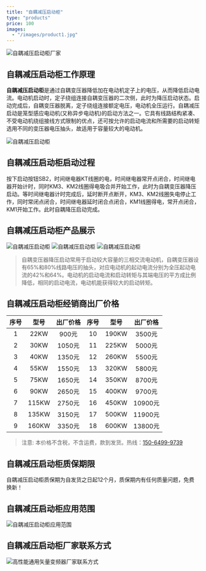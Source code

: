 ```yaml
---
title: "自耦减压启动柜"
type: "products"
price: 100
images:
  - "/images/product1.jpg"
---
```


![自耦减压启动柜厂家](/images/01.jpg "自耦减压启动柜厂家")
## 自耦减压启动柜工作原理

**自耦减压启动柜**是通过自耦变压器降低加在电动机定子上的电压，从而降低启动电流。电动机启动时，定子绕组连接自耦变压器的二次侧，此时为降压启动状态。启动完成后，自耦变压器脱离，定子绕组连接额定电压，电动机全压运行。自耦减压启动是笼型感应电动机(又称异步电动机)的启动方法之一。它具有线路结构紧凑、不受电动机绕组接线方式限制的优点，还可按允许的启动电流和所需要的启动转矩选用不同的变压器电压抽头，故适用于容量较大的电动机。

![自耦减压启动柜](/images/ZOG/1.jpg "自耦减压启动柜")


## 自耦减压启动柜启动过程

按下启动按钮SB2，时间继电器KT线圈的电，时间继电器常开点闭合，时间继电器开始计时，同时KM3、KM2线圈得电吸合并开始工作，此时为自耦变压器降压启动。等时间继电器计时完成后，延时断开点断开，KM3、KM2线圈失电停止工作，同时常闭点闭合，时间继电器延时闭合点闭合，KM1线圈得电，常开点闭合，KM1开始工作。此时自耦降压启动完成。

## 自耦减压启动柜产品展示

![自耦减压启动柜](/images/ZOG/2.jpg "自耦减压启动柜")
![自耦减压启动柜](/images/ZOG/3.jpg "自耦减压启动柜")
![自耦减压启动柜](/images/ZOG/4.jpg "自耦减压启动柜")
>自耦变压器降压启动常用于启动较大容量的三相交流电动机，自耦变压器设有65%和80%线路电压的抽头，对应电动机的起动电流分别为全压起动电流的42%和64%。电动机的启动电流和启动转矩与其端电压的平方成比例降低，相同的启动电流，电动机能获得较大的启动转矩。

## 自耦减压启动柜经销商出厂价格

| 序号     | 型号 | 出厂价格     |  序号     | 型号 | 出厂价格     |  
| :----:        |    :----:   |          :----: |  :----:        |    :----:   |          :----: |
| 1      | 22KW       | 900元   |  10     | 190KW       | 3500元   |  
| 2   | 30KW        | 1050元      |  11      | 225KW       | 5000元   |  
| 3   | 40KW        | 1350元      | 12      | 260KW       | 5500元   |  
| 4   | 55KW        | 1550元      | 13      | 320KW       | 5800元   |  
| 5   | 75KW        | 1650元      | 14      | 350KW       | 8700元   |  
| 6   | 90KW        | 2650元      | 15      | 400KW       | 9700元   |  
| 7   | 115KW        | 2750元      | 16      | 450KW       | 10900元   |  
| 8   | 135KW        | 3150元      | 17      | 500KW       | 11900元   |  
| 9   | 160KW        | 3350元      | 18      | 600KW       | 13800元   |  


> 注意: 本价格不含税，不含运费，款到发货。热线：[150-6499-9739](tel:150-6499-9739)

## 自耦减压启动柜质保期限

自耦减压启动柜质保期为自发货之日起12个月，质保期内有任何质量问题，免费换新！

## 自耦减压启动柜应用范围

![自耦减压启动柜应用范围](/images/ZOG/5.jpg "自耦减压启动柜应用范围")

## 自耦减压启动柜厂家联系方式

![高性能通用矢量变频器厂家联系方式](/images/02.jpg "高性能通用矢量变频器厂家联系方式")